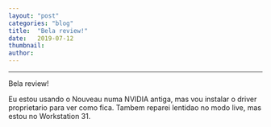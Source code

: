 ```yaml
---
layout:	"post"
categories:	"blog"
title:	"Bela review!"
date:	2019-07-12
thumbnail:	
author:	
---
```


* * *

Bela review!

Eu estou usando o Nouveau numa NVIDIA antiga, mas vou instalar o driver
proprietario para ver como fica. Tambem reparei lentidao no modo live, mas
estou no Workstation 31.

